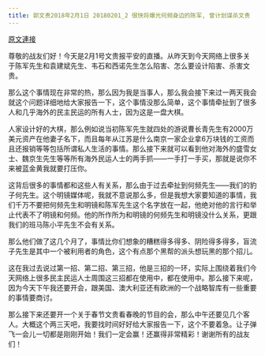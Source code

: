 ```yaml
---
title: 郭文贵2018年2月1日 20180201_2 很快将爆光何频身边的陈军, 曾计划谋杀文贵
---
```


[原文連接](https://gnews.org/ThreadView/53481354)

尊敬的战友们好！今天是2月1号文贵报平安的直播。从昨天到今天网络上很多关于陈军先生和袁建斌先生、韦石和西诺先生怎么陷害、怎么要设计陷害、杀害文贵。


那么这个事情现在非常的热，那么因为我是当事人，那么我会接下来过一两天我会就这个问题详细地给大家报告一下，这个事情没那么简单，这个事情牵扯到了很多人和几乎海外的民主民运的所有人士，因为这是一盘大棋。


人家设计好的大棋，那么例如说当初陈军先生就四处的游说曹长青先生有2000万美元资产在他妻子名下，而且每年从江苏是什么南京一家企业拿6万块钱的工资而且还报销等等包括所谓私人生活的事情。那么接下来就可以看到他对海外的盛雪女士、魏京生先生等等所有海外民运人士的两手抓——一手打一手买，那就是说你不来被蓝金黄我就要打压你。


这背后很多的事情都和这些人有关系，那么由于过去牵扯到何频先生——我们的豹子何先生。这个明镜媒体呢，我就不意说那么多，但是我想大家要知道的事情，我们千万不要把何频先生和明镜和陈军先生这个名字放在一起，他绝对他的言行和举止代表不了明镜和何频。他的所作所为和明镜的何频先生和明镜没什么关系，更跟我们的班马陈小平先生不会有关系。


那么他们做了这几个月了，事情比你们想象的糟糕得多得多、阴险得多得多，盲流子先生是其中一个被利用者的角色，这个有点那个黑帮的派头想玩黑的那个招儿。


这在我过去说过第一招、第二招、第三招，他是三招的一环，实际上围绕着我们今天网络上很多民主民运人士周围这三招都在使用中，都在使用中。那么接下来呢，因为今天下午我还要开会，跟美国、澳大利亚还有欧洲的一个战略智库有一些重要的事情要商讨。


那么接下来还要开一个关于春节文贵看春晚的节目的会，那么中午还要见几个客人。大概这个两三天吧，我要找时间好好给大家报告一下，这个不要着急。让子弹飞一会儿一切都是刚刚开始！我们一定会赢！还赢得非常精彩！谢谢所有的战友们！

